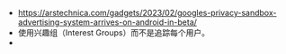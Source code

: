 - https://arstechnica.com/gadgets/2023/02/googles-privacy-sandbox-advertising-system-arrives-on-android-in-beta/
- 使用兴趣组（Interest Groups）而不是追踪每个用户。
-